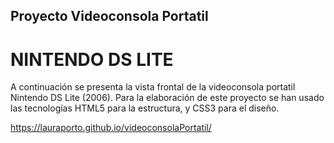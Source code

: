 ## Proyecto Videoconsola Portatil
# NINTENDO DS LITE

A continuación se presenta la vista frontal de la videoconsola portatil Nintendo DS Lite (2006). 
Para la elaboración de este proyecto se han usado las tecnologías HTML5 para la estructura, y CSS3 para el diseño. 

 https://lauraporto.github.io/videoconsolaPortatil/
 





